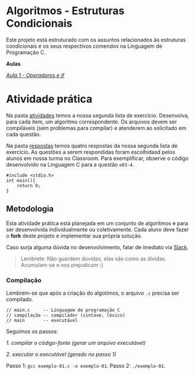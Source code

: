 # Algoritmos - Estruturas Condicionais

Este projeto está estruturado com os assuntos relacionados às estruturas condicionais e os seus respectivos comendos na Linguagem de Programação C.

**Aulas**

*[Aula 1 - Operadores e if ](https://github.com/ifpb-disciplinas-2020-2/controle-algoritmos-condicionais/commit/3c947293657d870b9210a33164c351d43f4dd2b1)*


# Atividade prática

Na pasta [atividades](/atividades) temos a nossa segunda lista de exercício. Desenvolva, para cada item, um algoritmo correspondente.
Os arquivos devem ser compiláveis (sem problemas para compilar) e atenderem ao solicitado em cada questão.

Na pasta [respostas](/respostas) temos quatro respostas da nossa segunda lista de exercício. As questões a serem respondidas foram escolhidasd pelos alunos em nossa turma no Classroom. Para exemplificar, observe o código desenvolvido na Linguagem C para a questão `e03-4`.

```
#include <stdio.h>
int main(){
    return 0;
}
```



## Metodologia

Esta atividade prática está planejada em um conjunto de algoritmos e para ser desenvolvida individualmente ou coletivamente. 
Cada aluno deve fazer o __fork__ deste projeto e implementar sua própria solução. 

Caso surja alguma dúvida no desenvolvimento, falar de imediato via [Slack](https://ifpb20202algo-ca55489.slack.com/archives/C01PE7ZKX41). 

> Lembrete: Não guardem dúvidas, elas são como as dívidas. Acumulam-se e nos prejudicam :)

### Compilação

Lembrem-se que após a criação do algotimos, o arquivo `.c` precisa ser compilado.

```
// main.c     -- Linguagem de programação C
// compilação -- compilador (sintaxe, léxico)
// main       -- executável
```

Seguimos os passos:

*1. compilar o código-fonte (gerar um arquivo executável)*

*2. executar o executável (gerado no passo 1)*

Passo 1: `gcc exemplo-01.c -o exemplo-01`.
Passo 2: `./exemplo-01`.